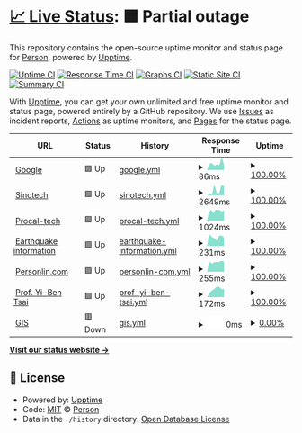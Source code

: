 # [📈 Live Status](https://personlin.github.io/website_uptime): <!--live status--> **🟧 Partial outage**

This repository contains the open-source uptime monitor and status page for [Person](http://personlin.pixnet.net/blog), powered by [Upptime](https://github.com/upptime/upptime).

[![Uptime CI](https://github.com/koj-co/upptime/workflows/Uptime%20CI/badge.svg)](https://github.com/koj-co/upptime/actions?query=workflow%3A%22Uptime+CI%22)
[![Response Time CI](https://github.com/koj-co/upptime/workflows/Response%20Time%20CI/badge.svg)](https://github.com/koj-co/upptime/actions?query=workflow%3A%22Response+Time+CI%22)
[![Graphs CI](https://github.com/koj-co/upptime/workflows/Graphs%20CI/badge.svg)](https://github.com/koj-co/upptime/actions?query=workflow%3A%22Graphs+CI%22)
[![Static Site CI](https://github.com/koj-co/upptime/workflows/Static%20Site%20CI/badge.svg)](https://github.com/koj-co/upptime/actions?query=workflow%3A%22Static+Site+CI%22)
[![Summary CI](https://github.com/koj-co/upptime/workflows/Summary%20CI/badge.svg)](https://github.com/koj-co/upptime/actions?query=workflow%3A%22Summary+CI%22)

With [Upptime](https://upptime.js.org), you can get your own unlimited and free uptime monitor and status page, powered entirely by a GitHub repository. We use [Issues](https://github.com/personlin/website_uptime/issues) as incident reports, [Actions](https://github.com/personlin/website_uptime/actions) as uptime monitors, and [Pages](https://personlin.github.io/website_uptime) for the status page.

<!--start: status pages-->
<!-- This summary is generated by Upptime (https://github.com/upptime/upptime) -->
<!-- Do not edit this manually, your changes will be overwritten -->
<!-- prettier-ignore -->
| URL | Status | History | Response Time | Uptime |
| --- | ------ | ------- | ------------- | ------ |
| <img alt="" src="https://icons.duckduckgo.com/ip3/www.google.com.ico" height="13"> [Google](https://www.google.com) | 🟩 Up | [google.yml](https://github.com/personlin/website_uptime/commits/HEAD/history/google.yml) | <details><summary><img alt="Response time graph" src="./graphs/google/response-time-week.png" height="20"> 86ms</summary><br><a href="https://personlin.github.io/website_uptime/history/google"><img alt="Response time 100" src="https://img.shields.io/endpoint?url=https%3A%2F%2Fraw.githubusercontent.com%2Fpersonlin%2Fwebsite_uptime%2FHEAD%2Fapi%2Fgoogle%2Fresponse-time.json"></a><br><a href="https://personlin.github.io/website_uptime/history/google"><img alt="24-hour response time 63" src="https://img.shields.io/endpoint?url=https%3A%2F%2Fraw.githubusercontent.com%2Fpersonlin%2Fwebsite_uptime%2FHEAD%2Fapi%2Fgoogle%2Fresponse-time-day.json"></a><br><a href="https://personlin.github.io/website_uptime/history/google"><img alt="7-day response time 86" src="https://img.shields.io/endpoint?url=https%3A%2F%2Fraw.githubusercontent.com%2Fpersonlin%2Fwebsite_uptime%2FHEAD%2Fapi%2Fgoogle%2Fresponse-time-week.json"></a><br><a href="https://personlin.github.io/website_uptime/history/google"><img alt="30-day response time 92" src="https://img.shields.io/endpoint?url=https%3A%2F%2Fraw.githubusercontent.com%2Fpersonlin%2Fwebsite_uptime%2FHEAD%2Fapi%2Fgoogle%2Fresponse-time-month.json"></a><br><a href="https://personlin.github.io/website_uptime/history/google"><img alt="1-year response time 104" src="https://img.shields.io/endpoint?url=https%3A%2F%2Fraw.githubusercontent.com%2Fpersonlin%2Fwebsite_uptime%2FHEAD%2Fapi%2Fgoogle%2Fresponse-time-year.json"></a></details> | <details><summary><a href="https://personlin.github.io/website_uptime/history/google">100.00%</a></summary><a href="https://personlin.github.io/website_uptime/history/google"><img alt="All-time uptime 100.00%" src="https://img.shields.io/endpoint?url=https%3A%2F%2Fraw.githubusercontent.com%2Fpersonlin%2Fwebsite_uptime%2FHEAD%2Fapi%2Fgoogle%2Fuptime.json"></a><br><a href="https://personlin.github.io/website_uptime/history/google"><img alt="24-hour uptime 100.00%" src="https://img.shields.io/endpoint?url=https%3A%2F%2Fraw.githubusercontent.com%2Fpersonlin%2Fwebsite_uptime%2FHEAD%2Fapi%2Fgoogle%2Fuptime-day.json"></a><br><a href="https://personlin.github.io/website_uptime/history/google"><img alt="7-day uptime 100.00%" src="https://img.shields.io/endpoint?url=https%3A%2F%2Fraw.githubusercontent.com%2Fpersonlin%2Fwebsite_uptime%2FHEAD%2Fapi%2Fgoogle%2Fuptime-week.json"></a><br><a href="https://personlin.github.io/website_uptime/history/google"><img alt="30-day uptime 100.00%" src="https://img.shields.io/endpoint?url=https%3A%2F%2Fraw.githubusercontent.com%2Fpersonlin%2Fwebsite_uptime%2FHEAD%2Fapi%2Fgoogle%2Fuptime-month.json"></a><br><a href="https://personlin.github.io/website_uptime/history/google"><img alt="1-year uptime 100.00%" src="https://img.shields.io/endpoint?url=https%3A%2F%2Fraw.githubusercontent.com%2Fpersonlin%2Fwebsite_uptime%2FHEAD%2Fapi%2Fgoogle%2Fuptime-year.json"></a></details>
| <img alt="" src="https://icons.duckduckgo.com/ip3/www.sinotech.org.tw.ico" height="13"> [Sinotech](https://www.sinotech.org.tw) | 🟩 Up | [sinotech.yml](https://github.com/personlin/website_uptime/commits/HEAD/history/sinotech.yml) | <details><summary><img alt="Response time graph" src="./graphs/sinotech/response-time-week.png" height="20"> 2649ms</summary><br><a href="https://personlin.github.io/website_uptime/history/sinotech"><img alt="Response time 3261" src="https://img.shields.io/endpoint?url=https%3A%2F%2Fraw.githubusercontent.com%2Fpersonlin%2Fwebsite_uptime%2FHEAD%2Fapi%2Fsinotech%2Fresponse-time.json"></a><br><a href="https://personlin.github.io/website_uptime/history/sinotech"><img alt="24-hour response time 4663" src="https://img.shields.io/endpoint?url=https%3A%2F%2Fraw.githubusercontent.com%2Fpersonlin%2Fwebsite_uptime%2FHEAD%2Fapi%2Fsinotech%2Fresponse-time-day.json"></a><br><a href="https://personlin.github.io/website_uptime/history/sinotech"><img alt="7-day response time 2649" src="https://img.shields.io/endpoint?url=https%3A%2F%2Fraw.githubusercontent.com%2Fpersonlin%2Fwebsite_uptime%2FHEAD%2Fapi%2Fsinotech%2Fresponse-time-week.json"></a><br><a href="https://personlin.github.io/website_uptime/history/sinotech"><img alt="30-day response time 2563" src="https://img.shields.io/endpoint?url=https%3A%2F%2Fraw.githubusercontent.com%2Fpersonlin%2Fwebsite_uptime%2FHEAD%2Fapi%2Fsinotech%2Fresponse-time-month.json"></a><br><a href="https://personlin.github.io/website_uptime/history/sinotech"><img alt="1-year response time 3453" src="https://img.shields.io/endpoint?url=https%3A%2F%2Fraw.githubusercontent.com%2Fpersonlin%2Fwebsite_uptime%2FHEAD%2Fapi%2Fsinotech%2Fresponse-time-year.json"></a></details> | <details><summary><a href="https://personlin.github.io/website_uptime/history/sinotech">100.00%</a></summary><a href="https://personlin.github.io/website_uptime/history/sinotech"><img alt="All-time uptime 99.83%" src="https://img.shields.io/endpoint?url=https%3A%2F%2Fraw.githubusercontent.com%2Fpersonlin%2Fwebsite_uptime%2FHEAD%2Fapi%2Fsinotech%2Fuptime.json"></a><br><a href="https://personlin.github.io/website_uptime/history/sinotech"><img alt="24-hour uptime 100.00%" src="https://img.shields.io/endpoint?url=https%3A%2F%2Fraw.githubusercontent.com%2Fpersonlin%2Fwebsite_uptime%2FHEAD%2Fapi%2Fsinotech%2Fuptime-day.json"></a><br><a href="https://personlin.github.io/website_uptime/history/sinotech"><img alt="7-day uptime 100.00%" src="https://img.shields.io/endpoint?url=https%3A%2F%2Fraw.githubusercontent.com%2Fpersonlin%2Fwebsite_uptime%2FHEAD%2Fapi%2Fsinotech%2Fuptime-week.json"></a><br><a href="https://personlin.github.io/website_uptime/history/sinotech"><img alt="30-day uptime 99.73%" src="https://img.shields.io/endpoint?url=https%3A%2F%2Fraw.githubusercontent.com%2Fpersonlin%2Fwebsite_uptime%2FHEAD%2Fapi%2Fsinotech%2Fuptime-month.json"></a><br><a href="https://personlin.github.io/website_uptime/history/sinotech"><img alt="1-year uptime 99.92%" src="https://img.shields.io/endpoint?url=https%3A%2F%2Fraw.githubusercontent.com%2Fpersonlin%2Fwebsite_uptime%2FHEAD%2Fapi%2Fsinotech%2Fuptime-year.json"></a></details>
| <img alt="" src="https://icons.duckduckgo.com/ip3/iot.procal-tech.com.ico" height="13"> [Procal-tech](https://iot.procal-tech.com/iotportal/Login.aspx?ReturnUrl=%2fiotportal%2f) | 🟩 Up | [procal-tech.yml](https://github.com/personlin/website_uptime/commits/HEAD/history/procal-tech.yml) | <details><summary><img alt="Response time graph" src="./graphs/procal-tech/response-time-week.png" height="20"> 1024ms</summary><br><a href="https://personlin.github.io/website_uptime/history/procal-tech"><img alt="Response time 998" src="https://img.shields.io/endpoint?url=https%3A%2F%2Fraw.githubusercontent.com%2Fpersonlin%2Fwebsite_uptime%2FHEAD%2Fapi%2Fprocal-tech%2Fresponse-time.json"></a><br><a href="https://personlin.github.io/website_uptime/history/procal-tech"><img alt="24-hour response time 1080" src="https://img.shields.io/endpoint?url=https%3A%2F%2Fraw.githubusercontent.com%2Fpersonlin%2Fwebsite_uptime%2FHEAD%2Fapi%2Fprocal-tech%2Fresponse-time-day.json"></a><br><a href="https://personlin.github.io/website_uptime/history/procal-tech"><img alt="7-day response time 1024" src="https://img.shields.io/endpoint?url=https%3A%2F%2Fraw.githubusercontent.com%2Fpersonlin%2Fwebsite_uptime%2FHEAD%2Fapi%2Fprocal-tech%2Fresponse-time-week.json"></a><br><a href="https://personlin.github.io/website_uptime/history/procal-tech"><img alt="30-day response time 1158" src="https://img.shields.io/endpoint?url=https%3A%2F%2Fraw.githubusercontent.com%2Fpersonlin%2Fwebsite_uptime%2FHEAD%2Fapi%2Fprocal-tech%2Fresponse-time-month.json"></a><br><a href="https://personlin.github.io/website_uptime/history/procal-tech"><img alt="1-year response time 1015" src="https://img.shields.io/endpoint?url=https%3A%2F%2Fraw.githubusercontent.com%2Fpersonlin%2Fwebsite_uptime%2FHEAD%2Fapi%2Fprocal-tech%2Fresponse-time-year.json"></a></details> | <details><summary><a href="https://personlin.github.io/website_uptime/history/procal-tech">100.00%</a></summary><a href="https://personlin.github.io/website_uptime/history/procal-tech"><img alt="All-time uptime 67.23%" src="https://img.shields.io/endpoint?url=https%3A%2F%2Fraw.githubusercontent.com%2Fpersonlin%2Fwebsite_uptime%2FHEAD%2Fapi%2Fprocal-tech%2Fuptime.json"></a><br><a href="https://personlin.github.io/website_uptime/history/procal-tech"><img alt="24-hour uptime 100.00%" src="https://img.shields.io/endpoint?url=https%3A%2F%2Fraw.githubusercontent.com%2Fpersonlin%2Fwebsite_uptime%2FHEAD%2Fapi%2Fprocal-tech%2Fuptime-day.json"></a><br><a href="https://personlin.github.io/website_uptime/history/procal-tech"><img alt="7-day uptime 100.00%" src="https://img.shields.io/endpoint?url=https%3A%2F%2Fraw.githubusercontent.com%2Fpersonlin%2Fwebsite_uptime%2FHEAD%2Fapi%2Fprocal-tech%2Fuptime-week.json"></a><br><a href="https://personlin.github.io/website_uptime/history/procal-tech"><img alt="30-day uptime 100.00%" src="https://img.shields.io/endpoint?url=https%3A%2F%2Fraw.githubusercontent.com%2Fpersonlin%2Fwebsite_uptime%2FHEAD%2Fapi%2Fprocal-tech%2Fuptime-month.json"></a><br><a href="https://personlin.github.io/website_uptime/history/procal-tech"><img alt="1-year uptime 97.96%" src="https://img.shields.io/endpoint?url=https%3A%2F%2Fraw.githubusercontent.com%2Fpersonlin%2Fwebsite_uptime%2FHEAD%2Fapi%2Fprocal-tech%2Fuptime-year.json"></a></details>
| <img alt="" src="https://icons.duckduckgo.com/ip3/earthquake.personlin.com.ico" height="13"> [Earthquake information](https://earthquake.personlin.com/) | 🟩 Up | [earthquake-information.yml](https://github.com/personlin/website_uptime/commits/HEAD/history/earthquake-information.yml) | <details><summary><img alt="Response time graph" src="./graphs/earthquake-information/response-time-week.png" height="20"> 231ms</summary><br><a href="https://personlin.github.io/website_uptime/history/earthquake-information"><img alt="Response time 309" src="https://img.shields.io/endpoint?url=https%3A%2F%2Fraw.githubusercontent.com%2Fpersonlin%2Fwebsite_uptime%2FHEAD%2Fapi%2Fearthquake-information%2Fresponse-time.json"></a><br><a href="https://personlin.github.io/website_uptime/history/earthquake-information"><img alt="24-hour response time 217" src="https://img.shields.io/endpoint?url=https%3A%2F%2Fraw.githubusercontent.com%2Fpersonlin%2Fwebsite_uptime%2FHEAD%2Fapi%2Fearthquake-information%2Fresponse-time-day.json"></a><br><a href="https://personlin.github.io/website_uptime/history/earthquake-information"><img alt="7-day response time 231" src="https://img.shields.io/endpoint?url=https%3A%2F%2Fraw.githubusercontent.com%2Fpersonlin%2Fwebsite_uptime%2FHEAD%2Fapi%2Fearthquake-information%2Fresponse-time-week.json"></a><br><a href="https://personlin.github.io/website_uptime/history/earthquake-information"><img alt="30-day response time 225" src="https://img.shields.io/endpoint?url=https%3A%2F%2Fraw.githubusercontent.com%2Fpersonlin%2Fwebsite_uptime%2FHEAD%2Fapi%2Fearthquake-information%2Fresponse-time-month.json"></a><br><a href="https://personlin.github.io/website_uptime/history/earthquake-information"><img alt="1-year response time 327" src="https://img.shields.io/endpoint?url=https%3A%2F%2Fraw.githubusercontent.com%2Fpersonlin%2Fwebsite_uptime%2FHEAD%2Fapi%2Fearthquake-information%2Fresponse-time-year.json"></a></details> | <details><summary><a href="https://personlin.github.io/website_uptime/history/earthquake-information">100.00%</a></summary><a href="https://personlin.github.io/website_uptime/history/earthquake-information"><img alt="All-time uptime 99.97%" src="https://img.shields.io/endpoint?url=https%3A%2F%2Fraw.githubusercontent.com%2Fpersonlin%2Fwebsite_uptime%2FHEAD%2Fapi%2Fearthquake-information%2Fuptime.json"></a><br><a href="https://personlin.github.io/website_uptime/history/earthquake-information"><img alt="24-hour uptime 100.00%" src="https://img.shields.io/endpoint?url=https%3A%2F%2Fraw.githubusercontent.com%2Fpersonlin%2Fwebsite_uptime%2FHEAD%2Fapi%2Fearthquake-information%2Fuptime-day.json"></a><br><a href="https://personlin.github.io/website_uptime/history/earthquake-information"><img alt="7-day uptime 100.00%" src="https://img.shields.io/endpoint?url=https%3A%2F%2Fraw.githubusercontent.com%2Fpersonlin%2Fwebsite_uptime%2FHEAD%2Fapi%2Fearthquake-information%2Fuptime-week.json"></a><br><a href="https://personlin.github.io/website_uptime/history/earthquake-information"><img alt="30-day uptime 100.00%" src="https://img.shields.io/endpoint?url=https%3A%2F%2Fraw.githubusercontent.com%2Fpersonlin%2Fwebsite_uptime%2FHEAD%2Fapi%2Fearthquake-information%2Fuptime-month.json"></a><br><a href="https://personlin.github.io/website_uptime/history/earthquake-information"><img alt="1-year uptime 99.97%" src="https://img.shields.io/endpoint?url=https%3A%2F%2Fraw.githubusercontent.com%2Fpersonlin%2Fwebsite_uptime%2FHEAD%2Fapi%2Fearthquake-information%2Fuptime-year.json"></a></details>
| <img alt="" src="https://icons.duckduckgo.com/ip3/www.personlin.com.ico" height="13"> [Personlin.com](https://www.personlin.com/) | 🟩 Up | [personlin-com.yml](https://github.com/personlin/website_uptime/commits/HEAD/history/personlin-com.yml) | <details><summary><img alt="Response time graph" src="./graphs/personlin-com/response-time-week.png" height="20"> 255ms</summary><br><a href="https://personlin.github.io/website_uptime/history/personlin-com"><img alt="Response time 337" src="https://img.shields.io/endpoint?url=https%3A%2F%2Fraw.githubusercontent.com%2Fpersonlin%2Fwebsite_uptime%2FHEAD%2Fapi%2Fpersonlin-com%2Fresponse-time.json"></a><br><a href="https://personlin.github.io/website_uptime/history/personlin-com"><img alt="24-hour response time 264" src="https://img.shields.io/endpoint?url=https%3A%2F%2Fraw.githubusercontent.com%2Fpersonlin%2Fwebsite_uptime%2FHEAD%2Fapi%2Fpersonlin-com%2Fresponse-time-day.json"></a><br><a href="https://personlin.github.io/website_uptime/history/personlin-com"><img alt="7-day response time 255" src="https://img.shields.io/endpoint?url=https%3A%2F%2Fraw.githubusercontent.com%2Fpersonlin%2Fwebsite_uptime%2FHEAD%2Fapi%2Fpersonlin-com%2Fresponse-time-week.json"></a><br><a href="https://personlin.github.io/website_uptime/history/personlin-com"><img alt="30-day response time 299" src="https://img.shields.io/endpoint?url=https%3A%2F%2Fraw.githubusercontent.com%2Fpersonlin%2Fwebsite_uptime%2FHEAD%2Fapi%2Fpersonlin-com%2Fresponse-time-month.json"></a><br><a href="https://personlin.github.io/website_uptime/history/personlin-com"><img alt="1-year response time 360" src="https://img.shields.io/endpoint?url=https%3A%2F%2Fraw.githubusercontent.com%2Fpersonlin%2Fwebsite_uptime%2FHEAD%2Fapi%2Fpersonlin-com%2Fresponse-time-year.json"></a></details> | <details><summary><a href="https://personlin.github.io/website_uptime/history/personlin-com">100.00%</a></summary><a href="https://personlin.github.io/website_uptime/history/personlin-com"><img alt="All-time uptime 91.90%" src="https://img.shields.io/endpoint?url=https%3A%2F%2Fraw.githubusercontent.com%2Fpersonlin%2Fwebsite_uptime%2FHEAD%2Fapi%2Fpersonlin-com%2Fuptime.json"></a><br><a href="https://personlin.github.io/website_uptime/history/personlin-com"><img alt="24-hour uptime 100.00%" src="https://img.shields.io/endpoint?url=https%3A%2F%2Fraw.githubusercontent.com%2Fpersonlin%2Fwebsite_uptime%2FHEAD%2Fapi%2Fpersonlin-com%2Fuptime-day.json"></a><br><a href="https://personlin.github.io/website_uptime/history/personlin-com"><img alt="7-day uptime 100.00%" src="https://img.shields.io/endpoint?url=https%3A%2F%2Fraw.githubusercontent.com%2Fpersonlin%2Fwebsite_uptime%2FHEAD%2Fapi%2Fpersonlin-com%2Fuptime-week.json"></a><br><a href="https://personlin.github.io/website_uptime/history/personlin-com"><img alt="30-day uptime 100.00%" src="https://img.shields.io/endpoint?url=https%3A%2F%2Fraw.githubusercontent.com%2Fpersonlin%2Fwebsite_uptime%2FHEAD%2Fapi%2Fpersonlin-com%2Fuptime-month.json"></a><br><a href="https://personlin.github.io/website_uptime/history/personlin-com"><img alt="1-year uptime 84.61%" src="https://img.shields.io/endpoint?url=https%3A%2F%2Fraw.githubusercontent.com%2Fpersonlin%2Fwebsite_uptime%2FHEAD%2Fapi%2Fpersonlin-com%2Fuptime-year.json"></a></details>
| <img alt="" src="https://icons.duckduckgo.com/ip3/yibentsai.info.ico" height="13"> [Prof. Yi-Ben Tsai](https://yibentsai.info/) | 🟩 Up | [prof-yi-ben-tsai.yml](https://github.com/personlin/website_uptime/commits/HEAD/history/prof-yi-ben-tsai.yml) | <details><summary><img alt="Response time graph" src="./graphs/prof-yi-ben-tsai/response-time-week.png" height="20"> 172ms</summary><br><a href="https://personlin.github.io/website_uptime/history/prof-yi-ben-tsai"><img alt="Response time 324" src="https://img.shields.io/endpoint?url=https%3A%2F%2Fraw.githubusercontent.com%2Fpersonlin%2Fwebsite_uptime%2FHEAD%2Fapi%2Fprof-yi-ben-tsai%2Fresponse-time.json"></a><br><a href="https://personlin.github.io/website_uptime/history/prof-yi-ben-tsai"><img alt="24-hour response time 181" src="https://img.shields.io/endpoint?url=https%3A%2F%2Fraw.githubusercontent.com%2Fpersonlin%2Fwebsite_uptime%2FHEAD%2Fapi%2Fprof-yi-ben-tsai%2Fresponse-time-day.json"></a><br><a href="https://personlin.github.io/website_uptime/history/prof-yi-ben-tsai"><img alt="7-day response time 172" src="https://img.shields.io/endpoint?url=https%3A%2F%2Fraw.githubusercontent.com%2Fpersonlin%2Fwebsite_uptime%2FHEAD%2Fapi%2Fprof-yi-ben-tsai%2Fresponse-time-week.json"></a><br><a href="https://personlin.github.io/website_uptime/history/prof-yi-ben-tsai"><img alt="30-day response time 219" src="https://img.shields.io/endpoint?url=https%3A%2F%2Fraw.githubusercontent.com%2Fpersonlin%2Fwebsite_uptime%2FHEAD%2Fapi%2Fprof-yi-ben-tsai%2Fresponse-time-month.json"></a><br><a href="https://personlin.github.io/website_uptime/history/prof-yi-ben-tsai"><img alt="1-year response time 292" src="https://img.shields.io/endpoint?url=https%3A%2F%2Fraw.githubusercontent.com%2Fpersonlin%2Fwebsite_uptime%2FHEAD%2Fapi%2Fprof-yi-ben-tsai%2Fresponse-time-year.json"></a></details> | <details><summary><a href="https://personlin.github.io/website_uptime/history/prof-yi-ben-tsai">100.00%</a></summary><a href="https://personlin.github.io/website_uptime/history/prof-yi-ben-tsai"><img alt="All-time uptime 99.96%" src="https://img.shields.io/endpoint?url=https%3A%2F%2Fraw.githubusercontent.com%2Fpersonlin%2Fwebsite_uptime%2FHEAD%2Fapi%2Fprof-yi-ben-tsai%2Fuptime.json"></a><br><a href="https://personlin.github.io/website_uptime/history/prof-yi-ben-tsai"><img alt="24-hour uptime 100.00%" src="https://img.shields.io/endpoint?url=https%3A%2F%2Fraw.githubusercontent.com%2Fpersonlin%2Fwebsite_uptime%2FHEAD%2Fapi%2Fprof-yi-ben-tsai%2Fuptime-day.json"></a><br><a href="https://personlin.github.io/website_uptime/history/prof-yi-ben-tsai"><img alt="7-day uptime 100.00%" src="https://img.shields.io/endpoint?url=https%3A%2F%2Fraw.githubusercontent.com%2Fpersonlin%2Fwebsite_uptime%2FHEAD%2Fapi%2Fprof-yi-ben-tsai%2Fuptime-week.json"></a><br><a href="https://personlin.github.io/website_uptime/history/prof-yi-ben-tsai"><img alt="30-day uptime 100.00%" src="https://img.shields.io/endpoint?url=https%3A%2F%2Fraw.githubusercontent.com%2Fpersonlin%2Fwebsite_uptime%2FHEAD%2Fapi%2Fprof-yi-ben-tsai%2Fuptime-month.json"></a><br><a href="https://personlin.github.io/website_uptime/history/prof-yi-ben-tsai"><img alt="1-year uptime 99.94%" src="https://img.shields.io/endpoint?url=https%3A%2F%2Fraw.githubusercontent.com%2Fpersonlin%2Fwebsite_uptime%2FHEAD%2Fapi%2Fprof-yi-ben-tsai%2Fuptime-year.json"></a></details>
| <img alt="" src="https://icons.duckduckgo.com/ip3/gis.geo.ncu.edu.tw.ico" height="13"> [GIS](http://gis.geo.ncu.edu.tw) | 🟥 Down | [gis.yml](https://github.com/personlin/website_uptime/commits/HEAD/history/gis.yml) | <details><summary><img alt="Response time graph" src="./graphs/gis/response-time-week.png" height="20"> 0ms</summary><br><a href="https://personlin.github.io/website_uptime/history/gis"><img alt="Response time 1755" src="https://img.shields.io/endpoint?url=https%3A%2F%2Fraw.githubusercontent.com%2Fpersonlin%2Fwebsite_uptime%2FHEAD%2Fapi%2Fgis%2Fresponse-time.json"></a><br><a href="https://personlin.github.io/website_uptime/history/gis"><img alt="24-hour response time 0" src="https://img.shields.io/endpoint?url=https%3A%2F%2Fraw.githubusercontent.com%2Fpersonlin%2Fwebsite_uptime%2FHEAD%2Fapi%2Fgis%2Fresponse-time-day.json"></a><br><a href="https://personlin.github.io/website_uptime/history/gis"><img alt="7-day response time 0" src="https://img.shields.io/endpoint?url=https%3A%2F%2Fraw.githubusercontent.com%2Fpersonlin%2Fwebsite_uptime%2FHEAD%2Fapi%2Fgis%2Fresponse-time-week.json"></a><br><a href="https://personlin.github.io/website_uptime/history/gis"><img alt="30-day response time 1639" src="https://img.shields.io/endpoint?url=https%3A%2F%2Fraw.githubusercontent.com%2Fpersonlin%2Fwebsite_uptime%2FHEAD%2Fapi%2Fgis%2Fresponse-time-month.json"></a><br><a href="https://personlin.github.io/website_uptime/history/gis"><img alt="1-year response time 1815" src="https://img.shields.io/endpoint?url=https%3A%2F%2Fraw.githubusercontent.com%2Fpersonlin%2Fwebsite_uptime%2FHEAD%2Fapi%2Fgis%2Fresponse-time-year.json"></a></details> | <details><summary><a href="https://personlin.github.io/website_uptime/history/gis">0.00%</a></summary><a href="https://personlin.github.io/website_uptime/history/gis"><img alt="All-time uptime 95.38%" src="https://img.shields.io/endpoint?url=https%3A%2F%2Fraw.githubusercontent.com%2Fpersonlin%2Fwebsite_uptime%2FHEAD%2Fapi%2Fgis%2Fuptime.json"></a><br><a href="https://personlin.github.io/website_uptime/history/gis"><img alt="24-hour uptime 0.00%" src="https://img.shields.io/endpoint?url=https%3A%2F%2Fraw.githubusercontent.com%2Fpersonlin%2Fwebsite_uptime%2FHEAD%2Fapi%2Fgis%2Fuptime-day.json"></a><br><a href="https://personlin.github.io/website_uptime/history/gis"><img alt="7-day uptime 0.00%" src="https://img.shields.io/endpoint?url=https%3A%2F%2Fraw.githubusercontent.com%2Fpersonlin%2Fwebsite_uptime%2FHEAD%2Fapi%2Fgis%2Fuptime-week.json"></a><br><a href="https://personlin.github.io/website_uptime/history/gis"><img alt="30-day uptime 34.41%" src="https://img.shields.io/endpoint?url=https%3A%2F%2Fraw.githubusercontent.com%2Fpersonlin%2Fwebsite_uptime%2FHEAD%2Fapi%2Fgis%2Fuptime-month.json"></a><br><a href="https://personlin.github.io/website_uptime/history/gis"><img alt="1-year uptime 93.71%" src="https://img.shields.io/endpoint?url=https%3A%2F%2Fraw.githubusercontent.com%2Fpersonlin%2Fwebsite_uptime%2FHEAD%2Fapi%2Fgis%2Fuptime-year.json"></a></details>

<!--end: status pages-->

[**Visit our status website →**](https://personlin.github.io/website_uptime)

## 📄 License

- Powered by: [Upptime](https://github.com/upptime/upptime)
- Code: [MIT](./LICENSE) © [Person](http://personlin.pixnet.net/blog)
- Data in the `./history` directory: [Open Database License](https://opendatacommons.org/licenses/odbl/1-0/)
